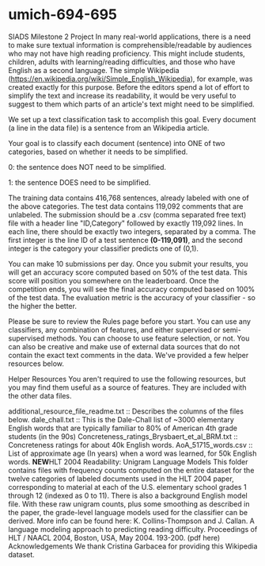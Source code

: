 # umich-694-695
SIADS Milestone 2 Project
In many real-world applications, there is a need to make sure textual information is comprehensible/readable by audiences who may not have high reading proficiency. This might include students, children, adults with learning/reading difficulties, and those who have English as a second language. The simple Wikipedia (https://en.wikipedia.org/wiki/Simple_English_Wikipedia), for example, was created exactly for this purpose. Before the editors spend a lot of effort to simplify the text and increase its readability, it would be very useful to suggest to them which parts of an article's text might need to be simplified.

We set up a text classification task to accomplish this goal. Every document (a line in the data file) is a sentence from an Wikipedia article.

Your goal is to classify each document (sentence) into ONE of two categories, based on whether it needs to be simplified.

0: the sentence does NOT need to be simplified.

1: the sentence DOES need to be simplified.

The training data contains 416,768 sentences, already labeled with one of the above categories. The test data contains 119,092 comments that are unlabeled. The submission should be a .csv (comma separated free text) file with a header line "ID,Category" followed by exactly 119,092 lines. In each line, there should be exactly two integers, separated by a comma. The first integer is the line ID of a test sentence **(0-119,091)**, and the second integer is the category your classifier predicts one of (0,1).

You can make 10 submissions per day. Once you submit your results, you will get an accuracy score computed based on 50% of the test data. This score will position you somewhere on the leaderboard. Once the competition ends, you will see the final accuracy computed based on 100% of the test data. The evaluation metric is the accuracy of your classifier - so the higher the better.

Please be sure to review the Rules page before you start. You can use any classifiers, any combination of features, and either supervised or semi-supervised methods. You can choose to use feature selection, or not. You can also be creative and make use of external data sources that do not contain the exact text comments in the data. We've provided a few helper resources below.

Helper Resources
You aren't required to use the following resources, but you may find them useful as a source of features. They are included with the other data files.

additional_resource_file_readme.txt :: Describes the columns of the files below. 
dale_chall.txt   :: This is the Dale-Chall list of ~3000 elementary English words that are typically familiar to 80% of American 4th grade students (in the 90s)
Concreteness_ratings_Brysbaert_et_al_BRM.txt ::  Concreteness ratings for about 40k English words.
AoA_51715_words.csv :: List of approximate age (In years) when a word was learned, for 50k English words.
**NEW**HLT 2004 Readability: Unigram Language Models This folder contains files with frequency counts computed on the entire dataset for the twelve categories of labeled documents used in the HLT 2004 paper, corresponding to material at each of the U.S. elementary school grades 1 through 12 (indexed as 0 to 11). There is also a background English model file. With these raw unigram counts, plus some smoothing as described in the paper, the grade-level language models used for the classifier can be derived. More info can be found here:
K. Collins-Thompson and J. Callan. A language modeling approach to predicting reading difficulty. Proceedings of HLT / NAACL 2004, Boston, USA, May 2004. 193-200. (pdf here)
Acknowledgements
We thank Cristina Garbacea for providing this Wikipedia dataset.
